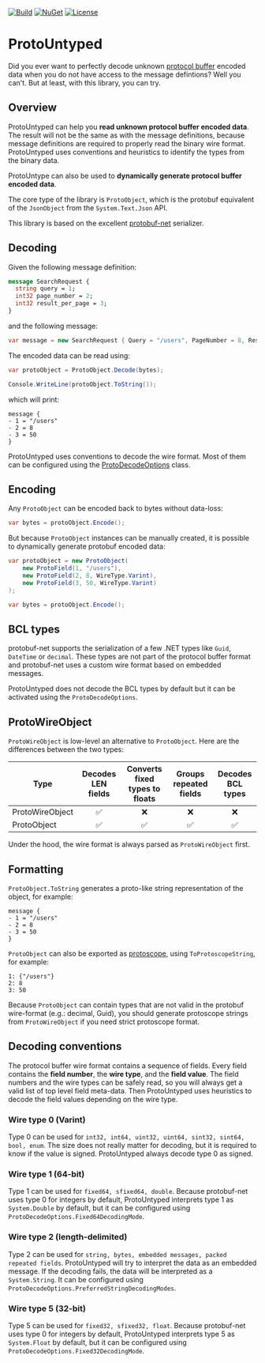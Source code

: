 [![Build](https://github.com/ocoanet/ProtoUntyped/workflows/build/badge.svg)](https://github.com/ocoanet/ProtoUntyped/actions/workflows/build.yml)
[![NuGet](https://img.shields.io/nuget/v/ProtoUntyped)](https://www.nuget.org/packages/ProtoUntyped/)
[![License](https://img.shields.io/badge/license-MIT-blue.svg)](LICENSE.md)

# ProtoUntyped

Did you ever want to perfectly decode unknown [protocol buffer](https://developers.google.com/protocol-buffers) encoded data when you do not have access to the message defintions? Well you can't. But at least, with this library, you can try.

## Overview

ProtoUntyped can help you **read unknown protocol buffer encoded data**. The result will not be the same as with the message definitions, because message definitions are required to properly read the binary wire format. ProtoUntyped uses conventions and heuristics to identify the types from the binary data.

ProtoUntype can also be used to **dynamically generate protocol buffer encoded data**.

The core type of the library is `ProtoObject`, which is the protobuf equivalent of the `JsonObject` from the `System.Text.Json` API.

This library is based on the excellent [protobuf-net](https://github.com/protobuf-net/protobuf-net) serializer.

## Decoding

Given the following message definition:

```protobuf
message SearchRequest {
  string query = 1;
  int32 page_number = 2;
  int32 result_per_page = 3;
}
```
and the following message:
```cs
var message = new SearchRequest { Query = "/users", PageNumber = 8, ResultPerPage = 50 };
```

The encoded data can be read using:

```cs
var protoObject = ProtoObject.Decode(bytes);

Console.WriteLine(protoObject.ToString());
```

which will print:

```
message {
- 1 = "/users"
- 2 = 8
- 3 = 50
}
```

ProtoUntyped uses conventions to decode the wire format. Most of them can be configured using the [ProtoDecodeOptions](https://github.com/ocoanet/ProtoUntyped/blob/master/src/ProtoUntyped/ProtoDecodeOptions.cs) class.

## Encoding

Any `ProtoObject` can be encoded back to bytes without data-loss:
```cs
var bytes = protoObject.Encode();
```

But because `ProtoObject` instances can be manually created, it is possible to dynamically generate protobuf encoded data:
```cs
var protoObject = new ProtoObject(
    new ProtoField(1, "/users"),
    new ProtoField(2, 8, WireType.Varint),
    new ProtoField(3, 50, WireType.Varint)
);

var bytes = protoObject.Encode();
```

## BCL types

protobuf-net supports the serialization of a few .NET types like `Guid`, `DateTime` or `decimal`. These types are not part of the protocol buffer format and protobuf-net uses a custom wire format based on embedded messages.

ProtoUntyped does not decode the BCL types by default but it can be activated using the `ProtoDecodeOptions`.

## ProtoWireObject

`ProtoWireObject` is low-level an alternative to `ProtoObject`. Here are the differences between the two types:

| Type | Decodes LEN fields | Converts fixed types to floats | Groups repeated fields | Decodes BCL types |
| --- | :---: | :---: | :---: | :---: |
|ProtoWireObject|:white_check_mark:|:x:|:x:|:x:|
|ProtoObject|:white_check_mark:|:white_check_mark:|:white_check_mark:|:white_check_mark:|


Under the hood, the wire format is always parsed as `ProtoWireObject` first.

## Formatting

`ProtoObject.ToString` generates a proto-like string representation of the object, for example:
```
message {
- 1 = "/users"
- 2 = 8
- 3 = 50
}
```

`ProtoObject` can also be exported as [protoscope](https://github.com/protocolbuffers/protoscope), using `ToProtoscopeString`, for example:
```
1: {"/users"}
2: 8
3: 50
```

Because `ProtoObject` can contain types that are not valid in the protobuf wire-format (e.g.: decimal, Guid),
you should generate protoscope strings from `ProtoWireObject` if you need strict protoscope format.

## Decoding conventions

The protocol buffer wire format contains a sequence of fields. Every field contains the **field number**, the **wire type**, and the **field value**. The field numbers and the wire types can be safely read, so you will always get a valid list of top level field meta-data. Then ProtoUntyped uses heuristics to decode the field values depending on the wire type.

### Wire type 0 (Varint)
Type 0 can be used for `int32, int64, uint32, uint64, sint32, sint64, bool, enum`. The size does not really matter for decoding, but it is required to know if the value is signed. ProtoUntyped always decode type 0 as signed.

### Wire type 1 (64-bit)
Type 1 can be used for `fixed64, sfixed64, double`. Because protobuf-net uses type 0 for integers by default, ProtoUntyped interprets type 1 as `System.Double` by default, but it can be configured using `ProtoDecodeOptions.Fixed64DecodingMode`.

### Wire type 2 (length-delimited)
Type 2 can be used for `string, bytes, embedded messages, packed repeated fields`. ProtoUntyped will try to interpret the data as an embedded message. If the decoding fails, the data will be interpreted as a `System.String`. It can be configured using `ProtoDecodeOptions.PreferredStringDecodingModes`.

### Wire type 5 (32-bit)
Type 5 can be used for `fixed32, sfixed32, float`. Because protobuf-net uses type 0 for integers by default, ProtoUntyped interprets type 5 as `System.Float` by default, but it can be configured using `ProtoDecodeOptions.Fixed32DecodingMode`.

